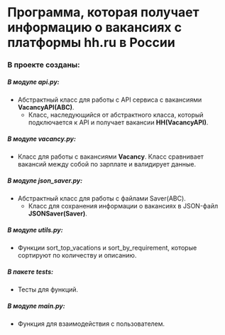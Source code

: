 # Программа, которая получает информацию о вакансиях с платформы hh.ru в России

### В проекте созданы:

##### В модулe api.py:
* Абстрактный класс для работы с API сервиса с вакансиями **VacancyAPI(ABC)**.
  * Класс, наследующийся от абстрактного класса, который подключается к API и получает вакансии **HH(VacancyAPI)**.

##### В модулe vacancy.py:
* Класс для работы с вакансиями **Vacancy**. Класс сравнивает вакансий между собой по зарплате и валидирует данные.

##### В модулe json_saver.py:
* Абстрактный класс для работы с файлами Saver(ABC).
  * Класс для сохранения информации о вакансиях в JSON-файл **JSONSaver(Saver)**. 
  
##### В модулe utils.py:
* Функции sort_top_vacations и sort_by_requirement, которые сортируют по количеству и описанию.

##### В пакете tests:
* Тесты для функций.

##### В модулe main.py:
* Функция для взаимодействия с пользователем. 
